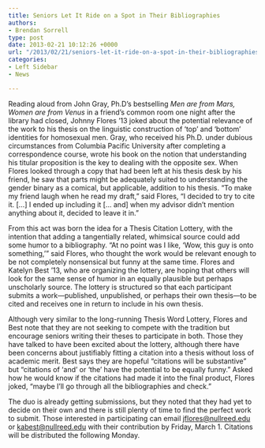 ```yaml
---
title: Seniors Let It Ride on a Spot in Their Bibliographies
authors:
- Brendan Sorrell
type: post
date: 2013-02-21 10:12:26 +0000
url: "/2013/02/21/seniors-let-it-ride-on-a-spot-in-their-bibliographies/"
categories:
- Left Sidebar
- News

---
```

Reading aloud from John Gray, Ph.D&#8217;s bestselling _Men are from Mars, Women are from Venus_ in a friend’s common room one night after the library had closed, Johnny Flores ’13 joked about the potential relevance of the work to his thesis on the linguistic construction of ‘top’ and ‘bottom’ identities for homosexual men. Gray, who received his Ph.D. under dubious circumstances from Columbia Pacific University after completing a correspondence course, wrote his book on the notion that understanding his titular proposition is the key to dealing with the opposite sex. When Flores looked through a copy that had been left at his thesis desk by his friend, he saw that parts might be adequately suited to understanding the gender binary as a comical, but applicable, addition to his thesis. “To make my friend laugh when he read my draft,” said Flores, “I decided to try to cite it. […] I ended up including it [… and] when my advisor didn&#8217;t mention anything about it, decided to leave it in.”

From this act was born the idea for a Thesis Citation Lottery, with the intention that adding a tangentially related, whimsical source could add some humor to a bibliography. “At no point was I like, ‘Wow, this guy is onto something,’” said Flores, who thought the work would be relevant enough to be not completely nonsensical but funny at the same time. Flores and Katelyn Best ’13, who are organizing the lottery, are hoping that others will look for the same sense of humor in an equally plausible but perhaps unscholarly source. The lottery is structured so that each participant submits a work—published, unpublished, or perhaps their own thesis—to be cited and receives one in return to include in his own thesis.

Although very similar to the long-running Thesis Word Lottery, Flores and Best note that they are not seeking to compete with the tradition but encourage seniors writing their theses to participate in both. Those they have talked to have been excited about the lottery, although there have been concerns about justifiably fitting a citation into a thesis without loss of academic merit. Best says they are hopeful “citations will be substantive” but “citations of ‘and’ or ‘the’ have the potential to be equally funny.” Asked how he would know if the citations had made it into the final product, Flores joked, “maybe I’ll go through all the bibliographies and check.”

The duo is already getting submissions, but they noted that they had yet to decide on their own and there is still plenty of time to find the perfect work to submit. Those interested in participating can email [&#x6a;&#x66;&#x6c;&#x6f;&#x72;&#x65;&#x73;&#x40;<span class="oe_displaynone">null</span>&#x72;&#x65;&#x65;&#x64;&#x2e;&#x65;&#x64;&#x75;][1] or [&#x6b;&#x61;&#x62;&#x65;&#x73;&#x74;&#x40;<span class="oe_displaynone">null</span>&#x72;&#x65;&#x65;&#x64;&#x2e;&#x65;&#x64;&#x75;][2] with their contribution by Friday, March 1. Citations will be distributed the following Monday.

 [1]: mailto:&#x6a;&#x66;&#x6c;&#x6f;&#x72;&#x65;&#x73;&#x40;&#x72;&#x65;&#x65;&#x64;&#x2e;&#x65;&#x64;&#x75;
 [2]: mailto:&#x6b;&#x61;&#x62;&#x65;&#x73;&#x74;&#x40;&#x72;&#x65;&#x65;&#x64;&#x2e;&#x65;&#x64;&#x75;